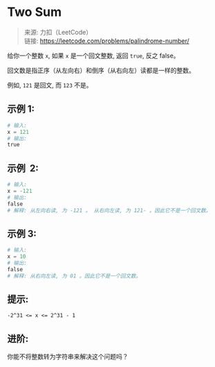 # Two Sum

> 来源: 力扣（LeetCode）<br /> 链接: https://leetcode.com/problems/palindrome-number/

给你一个整数 `x`, 如果 `x` 是一个回文整数, 返回 `true`, 反之 false。

回文数是指正序（从左向右）和倒序（从右向左）读都是一样的整数。

例如, `121` 是回文, 而 `123` 不是。

## 示例 1:

```python
# 输入:
x = 121
# 输出:
true
```

## 示例  2:

```python
# 输入:
x = -121
# 输出:
false
# 解释: 从左向右读, 为 -121 。 从右向左读, 为 121- 。因此它不是一个回文数。
```

## 示例 3:

```python
# 输入:
x = 10
# 输出:
false
# 解释: 从右向左读, 为 01 。因此它不是一个回文数。
```

## 提示:

`-2^31 <= x <= 2^31 - 1`

## 进阶: 
你能不将整数转为字符串来解决这个问题吗？
